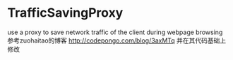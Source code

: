 # TrafficSavingProxy
use a proxy to save network traffic of the client during webpage browsing
参考zuohaitao的博客 http://codepongo.com/blog/3axMTq 并在其代码基础上修改
